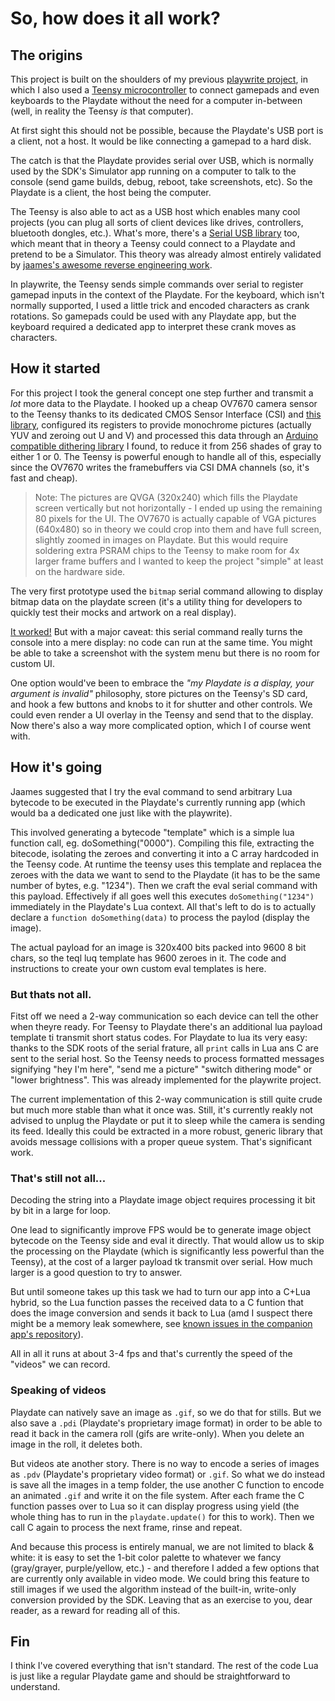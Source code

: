 # So, how does it all work?

## The origins

This project is built on the shoulders of my previous [playwrite project](https://github.com/t0mg/playwrite), in which I also used a [Teensy microcontroller](https://www.pjrc.com/store/teensy41.html) to connect gamepads and even keyboards to the Playdate without the need for a computer in-between (well, in reality the Teensy _is_ that computer).

At first sight this should not be possible, because the Playdate's USB port is a client, not a host. It would be like connecting a gamepad to a hard disk.

The catch is that the Playdate provides serial over USB, which is normally used by the SDK's Simulator app running on a computer to talk to the console (send game builds, debug, reboot, take screenshots, etc). So the Playdate is a client, the host being the computer.

The Teensy is also able to act as a USB host which enables many cool projects (you can plug all sorts of client devices like drives, controllers, bluetooth dongles, etc.). What's more, there's a [Serial USB library](https://github.com/PaulStoffregen/USBHost_t36) too, which meant that in theory a Teensy could connect to a Playdate and pretend to be a Simulator. This theory was already almost entirely validated by [jaames's awesome reverse engineering work](https://github.com/jaames/playdate-reverse-engineering).

In playwrite, the Teensy sends simple commands over serial to register gamepad inputs in the context of the Playdate. For the keyboard, which isn't normally supported, I used a little trick and encoded characters as crank rotations. So gamepads could be used with any Playdate app, but the keyboard required a dedicated app to interpret these crank moves as characters.

## How it started

For this project I took the general concept one step further and transmit a _lot_ more data to the Playdate. I hooked up a cheap OV7670 camera sensor to the Teensy thanks to its dedicated CMOS Sensor Interface (CSI) and [this library](https://github.com/mjborgerson/OV7670), configured its registers to provide monochrome pictures (actually YUV and zeroing out U and V) and processed this data through an [Arduino compatible dithering library](https://github.com/deeptronix/dithering_halftoning) I found, to reduce it from 256 shades of gray to either 1 or 0. The Teensy is powerful enough to handle all of this, especially since the OV7670 writes the framebuffers via CSI DMA channels (so, it's fast and cheap).

> Note: The pictures are QVGA (320x240) which fills the Playdate screen vertically but not horizontally - I ended up using the remaining 80 pixels for the UI. The OV7670 is actually capable of VGA pictures (640x480) so in theory we could crop into them and have full screen, slightly zoomed in images on Playdate. But this would require soldering extra PSRAM chips to the Teensy to make room for 4x larger frame buffers and I wanted to keep the project "simple" at least on the hardware side.

The very first prototype used the `bitmap` serial command allowing to display bitmap data on the playdate screen (it's a utility thing for developers to quickly test their mocks and artwork on a real display).

[It worked!](https://twitter.com/t0m_fr/status/1641205037136494592) But with a major caveat: this serial command really turns the console into a mere display: no code can run at the same time. You might be able to take a screenshot with the system menu but there is no room for custom UI. 

One option would've been to embrace the _"my Playdate is a display, your argument is invalid"_ philosophy, store pictures on the Teensy's SD card, and hook a few buttons and knobs to it for shutter and other controls. We could even render a UI overlay in the Teensy and send that to the display. Now there's also a way more complicated option, which I of course went with.

## How it's going

Jaames suggested that I try the eval command to send arbitrary Lua bytecode to be executed in the Playdate's currently running app (which would ba a dedicated one just like with the playwrite).

This involved generating a bytecode "template" which is a simple lua function call, eg. doSomething("0000"). Compiling this file, extracting the bitecode, isolating the zeroes and converting it into a C array hardcoded in the Teensy code. At runtime the teensy uses this template and replacea the zeroes with the data we want to send to the Playdate (it has to be the same number of bytes, e.g. "1234"). Then we craft the eval serial command with this payload. Effectively if all goes well this executes `doSomething("1234")` immediately in the Playdate's Lua context. All that's left to do is to actually declare a `function doSomething(data)` to process the paylod (display the image).

The actual payload for an image is 320x400 bits packed into 9600 8 bit chars, so the teql luq template has 9600 zeroes in it. The code and instructions to create your own custom eval templates is here.

### But thats not all.

Fitst off we need a 2-way communication so each device can tell the other when theyre ready. For Teensy to Playdate there's an additional lua payload template ti transmit short status codes. For Playdate to lua its very easy: thanks to the SDK roots of the serial frature, all `print` calls in Lua ans C are sent to the serial host. So the Teensy needs to process formatted messages signifying "hey I'm here", "send me a picture" "switch dithering mode" or "lower brightness". This was already implemented for the playwrite project.

The current implementation of this 2-way communication is still quite crude but much more stable than what it once was. Still, it's currently reakly not advised to unplug the Playdate or put it to sleep while the camera is sending its feed. Ideally this could be extracted in a more robust, generic library that avoids message collisions with a proper queue system. That's significant work.

### That's still not all...

Decoding the string into a Playdate image object requires processing it bit by bit in a large for loop.

One lead to significantly improve FPS would be to generate image object bytecode on the Teensy side and eval it directly. That would allow us to skip the processing on the Playdate (which is significantly less powerful than the Teensy), at the cost of a larger payload tk transmit over serial. How much larger is a good question to try to answer.

But until someone takes up this task we had to turn our app into a C+Lua hybrid, so the Lua function passes the received data to a C funtion that does the image conversion and sends it back to Lua (amd I suspect there might be a memory leak somewhere, see [known issues in the companion app's repository](https://github.com/t0mg/pd-camera-app/README.md#known-issues)).

All in all it runs at about 3-4 fps and that's currently the speed of the "videos" we can record.

### Speaking of videos

Playdate can natively save an image as `.gif`, so we do that for stills. But we also save a `.pdi` (Playdate's proprietary image format) in order to be able to read it back in the camera roll (gifs are write-only). When you delete an image in the roll, it deletes both.

But videos ate another story. There is no way to encode a series of images as `.pdv` (Playdate's proprietary video format) or `.gif`. So what we do instead is save all the images in a temp folder, the use another C function to encode an animated `.gif` and write it on the file system. After each frame the C function passes over to Lua so it can display progress using yield (the whole thing has to run in the `playdate.update()` for this to work). Then we call C again to process the next frame, rinse and repeat.

And because this process is entirely manual, we are not limited to black & white: it is easy to set the 1-bit color palette to whatever we fancy (gray/grayer, purple/yellow, etc.) - and therefore I added a few options that are currently only available in video mode. We could bring this feature to still images if we used the algorithm instead of the built-in, write-only conversion provided by the SDK. Leaving that as an exercise to you, dear reader, as a reward for reading all of this.

## Fin

I think I've covered everything that isn't standard. The rest of the code Lua is just like a regular Playdate game and should be straightforward to understand.

